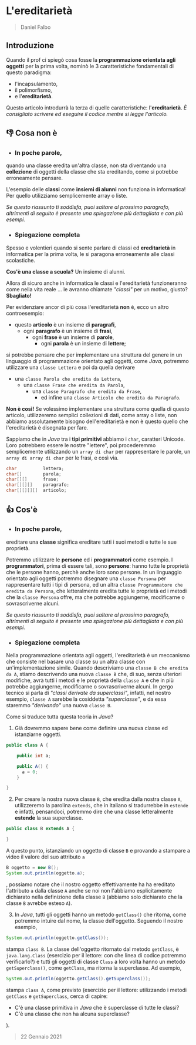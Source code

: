 # L'ereditarietà

> Daniel Falbo

## Introduzione

Quando il prof ci spiegò cosa fosse la **programmazione orientata agli
oggetti** per la prima volta, nominò le 3 caratteristiche fondamentali di
questo paradigma:

- l'incapsulamento,
- il polimorfismo,
- e l'**ereditarietà**.

Questo articolo introdurrà la terza di quelle caratteristiche:
l'**ereditarietà**. _È consigliato scrivere ed eseguire il codice mentre si
legge l'articolo._

## 👎 Cosa non è

- ### In poche parole,

quando una classe eredita un'altra classe, non sta diventando una
**collezione** di oggetti della classe che sta ereditando, come si potrebbe
erroneamente pensare.

L'esempio delle **classi** come **insiemi di alunni** non funziona in
informatica! Per quello utilizziamo semplicemente array o liste.

_Se questo riassunto ti soddisfa, puoi saltare al prossimo paragrafo,
altrimenti di seguito è presente una spiegazione più dettagliata e con più
esempi._

- ### Spiegazione completa

Spesso e volentieri quando si sente parlare di classi ed **ereditarietà** in
informatica per la prima volta, le si paragona erroneamente alle classi
scolastiche.

**Cos'è una classe a scuola?** Un insieme di alunni.

Allora di sicuro anche in informatica le classi e l'ereditarietà funzioneranno
come nella vita reale ... le avranno chiamate _"classi"_ per un motivo,
giusto? **Sbagliato!**

Per evidenziare ancor di più cosa l'ereditarietà **non** è, ecco un altro
controesempio:

- questo **articolo** è un insieme di **paragrafi**,
  - ogni **paragrafo** è un insieme di **frasi**,
    - ogni **frase** è un insieme di **parole**,
      - ogni **parola** è un insieme di **lettere**;

si potrebbe pensare che per implementare una struttura del genere
in un linguaggio di programmazione orientato agli oggetti, come _Java_,
potremmo utilizzare una `classe Lettera` e poi da quella derivare

- una `classe Parola che eredita da Lettera`,
  - una `classe Frase che eredita da Parola`,
    - una `classe Paragrafo che eredita da Frase`,
      - ed infine una `classe Articolo che eredita da Paragrafo`.

**Non è così!** Se volessimo implementare una struttura come quella di questo
articolo, utilizzeremo semplici collezioni di dati, come array o liste, non
abbiamo assolutamente bisogno dell'ereditarietà e non è questo quello che
l'ereditarietà è disegnata per fare.

Sappiamo che in _Java_ tra i **tipi primitivi** abbiamo i `char`, caratteri
Unicode. Loro potrebbero essere le nostre "lettere", poi procederemmo
semplicemente utilizzando un `array di char` per rappresentare le parole, un
`array di array di char` per le frasi, e così via.

```java
char          lettera;
char[]        parola;
char[][]      frase;
char[][][]    paragrafo;
char[][][][]  articolo;
```

## 👍 Cos'è

- ### In poche parole,

ereditare una **classe** significa ereditare tutti i suoi metodi e tutte le
sue proprietà.

Potremmo utilizzare le **persone** ed i **programmatori** come esempio. I
**programmatori**, prima di essere tali, sono **persone**: hanno tutte le
proprietà che le persone hanno, perchè anche loro sono persone. In un
linguaggio orientato agli oggetti potremmo disegnare una `classe Persona` per
rappresentare tutti i tipi di persona, ed un altra `classe Programmatore che eredita da Persona`, che letteralmente eredita tutte le proprietà ed i metodi
che la `classe Persona` offre, ma che potrebbe aggiungerne, modificarne o
sovrascriverne alcuni.

_Se questo riassunto ti soddisfa, puoi saltare al prossimo paragrafo,
altrimenti di seguito è presente una spiegazione più dettagliata e con più
esempi._

- ### Spiegazione completa

Nella programmazione orientata agli oggetti, l'ereditarietà è un meccanismo
che consiste nel basare una classe su un altra classe con un'implementazione
simile. Quando descriviamo una `classe B che eredita da A`, stiamo descrivendo
una nuova `classe B` che, di suo, senza ulteriori modifiche, avrà tutti i
metodi e le proprietà della `classe A` e che in più potrebbe aggiungerne,
modificarne o sovrascriverne alcuni. In gergo tecnico si parla di _"classi
derivate da superclassi"_, infatti, nel nostro esempio, `classe A` sarebbe la
cosiddetta _"superclasse"_, e da essa staremmo _"derivando"_ una nuova `classe B`.

Come si traduce tutta questa teoria in _Java_?

1. Già dovremmo sapere bene come definire una nuova classe ed istanziarne
   oggetti.

```java
public class A {

    public int a;

    public A() {
      a = 0;
    }

}
```

2. Per creare la nostra nuova classe `B`, che eredita dalla nostra classe `A`,
   utilizzeremo la parolina `extends`, che in italiano si tradurrebbe in
   `estende` e infatti, pensandoci, potremmo dire che una classe letteralmente
   **estende** la sua superclasse.

```java
public class B extends A {

}
```

A questo punto, istanziando un oggetto di classe `B` e provando a stampare a
video il valore del suo attributo `a`

```java
B oggetto = new B();
System.out.println(oggetto.a);
```

, possiamo notare che il nostro oggetto effettivamente ha ha ereditato
l'attributo `a` dalla classe `A` anche se noi non l'abbiamo esplicitamente
dichiarato nella definizione della classe `B` (abbiamo solo dichiarato che la
classe `B` avrebbe esteso `A`).

3. In _Java_, tutti gli oggetti hanno un metodo `getClass()` che ritorna, come
   potremmo intuire dal nome, la classe dell'oggetto. Seguendo il nostro
   esempio,

```java
System.out.println(oggetto.getClass());
```

stampa `class B`. La classe
dell'oggetto ritornato dal metodo `getClass`, è `java.lang.Class`
(esercizio per il lettore: con che linea di codice potremmo verificarlo?) e
tutti gli oggetti di classe `Class` a loro volta hanno un metodo
`getSuperclass()`, come `getClass`, ma ritorna la superclasse. Ad esempio,

```java
System.out.println(oggetto.getClass().getSuperclass());
```

stampa `class A`, come previsto (esercizio per il lettore: utilizzando i
metodi `getClass` e `getSuperclass`, cerca di capire:

- C'è una classe primitiva in _Java_ che è superclasse di tutte le classi?
- C'è una classe che non ha alcuna superclasse?

).

> 22 Gennaio 2021
